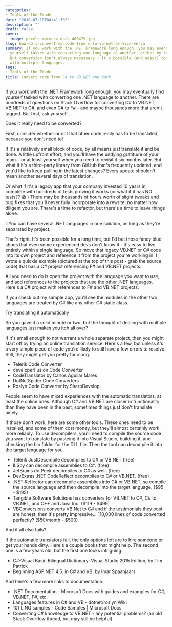 ```yaml
---
categories:
- Tools of the Trade
date: "2018-07-18T04:41:38Z"
description: ""
draft: false
cover:
  image: pexels-mateusz-dach-409479.jpg
slug: how-do-i-convert-my-code-from-c-to-vb-net-or-vice-versa
summary: If you work with the .NET Framework long enough, you may eventually find
  yourself tasked with converting one language to another, either by request or necessity.
  But conversion isn't always necessary - it's possible (and easy!) to have one solution
  with multiple languages.
tags:
- Tools of the Trade
title: Convert code from C# to VB.NET and back
---
```



If you work with the .NET Framework long enough, you may eventually find yourself tasked with converting one .NET language to another. There are hundreds of questions on Stack Overflow for converting C# to VB.NET, VB.NET to C#, and even C# to F# - and maybe thousands more that aren't tagged. But first, ask yourself...


Does it really need to be converted?

First, consider whether or not that other code really has to be translated, because you don't need to!

If it's a relatively small block of code, by all means just translate it and be done. A little upfront effort, and you'll have the undying gratitude of your team... or at least yourself when you need to revisit it six months later. But what if it's a third-party library from GitHub that's frequently updated, and you'd like to keep pulling in the latest changes? Every update shouldn't mean another several days of translation.

Or what if it's a legacy app that your company invested 10 years in, complete with hundreds of tests proving it works (or what if it has NO tests?? 😱 ) There may be thousands of hours worth of slight tweaks and bug fixes that you'll never fully incorporate into a rewrite, no matter how diligent you are. There's a time to refactor, but there's a time to leave things alone.

💡You can have several .NET languages in one solution, as long as they're separated by project.

That's right. It's been possible for a long time, but I'd bet those fancy blue shoes that even some experienced devs don't know it - it's easy to live entirely within a single language. So move that legacy VB.NET or C# code into its own project and reference it from the project you're working in. I wrote a quickie example (pictured at the top of this post - grab the source code) that has a C# project referencing F# and VB.NET projects.

All you need to do is open the project with the language you want to use, and add references to the projects that use the other .NET languages. Here's a C# project with references to F# and VB.NET projects:

If you check out my sample app, you'll see the modules in the other two languages are treated by C# like any other C# static class.


Try translating it automatically

So you gave it a solid minute or two, but the thought of dealing with multiple languages just makes you itch all over?

If it's small enough to not warrant a whole separate project, then you might start off by trying an online translation service. Here's a few, but unless it's a very simple piece of code you're likely to still have a few errors to resolve. Still, they might get you pretty far along.

 * Telerik Code Converter
 * developerFusion Code Converter
 * CodeTranslator by Carlos Aguilar Mares
 * DotNetSpider Code Converters
 * Roslyn Code Converter by SharpDevelop

People seem to have mixed experiences with the automatic translators, at least the online ones. Although C# and VB.NET are closer in functionality than they have been in the past, sometimes things just don't translate nicely.

If those don't work, here are some other tools. These ones need to be installed, and some of them cost money, but they'll almost certainly work more reliably. To use decompilers, you'll need to compile the source code you want to translate by pasteing it into Visual Studio, building it, and checking the bin folder for the DLL file. Then the tool can decompile it into the target language for you.

 * Telerik JustDecompile decompiles to C# or VB.NET (free)
 * ILSpy can decompile assemblies to C#. (free)
 * JetBrains dotPeek decompiles to C# as well. (free)
 * DevExtras .NET CodeReflect decompiles to C# or VB.NET. (free)
 * .NET Reflector can decompile assemblies into C# or VB.NET, so compile the source language and then decompile into the target language. ($95 - $195)
 * Tangible Software Solutions has converters for VB.NET to C#, C# to VB.NET, and C++ and Java too. ($119 - $499)
 * VBConversions converts VB.Net to C# and if the testimonials they post are honest, then it's pretty impressive... 110,000 lines of code converted perfectly? ($50/month - $500)


And if all else fails?

If the automatic translators fail, the only options left are to hire someone or get your hands dirty. Here's a couple books that might help. The second one is a few years old, but the first one looks intriguing.

 * C#-Visual Basic Bilingual Dictionary: Visual Studio 2015 Edition, by Tim Patrick
 * Beginning ASP.NET 4.5: in C# and VB, by Imar Spaanjaars

And here's a few more links to documentation:

 * .NET Documentation - Microsoft Docs with guides and examples for C#, VB.NET, F#, etc.
 * Languages features in C# and VB - dotnet/roslyn Wiki
 * 101 LINQ samples - Code Samples | Microsoft Docs
 * Converting C# knowledge to VB.NET - any potential problems? (an old Stack Overflow thread, but may still be helpful)
